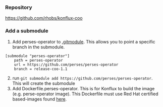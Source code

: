 ### Repository
https://github.com/rhobs/konflux-coo

### Add a submodule 
1. Add perses-operator to [.gitmodule](https://github.com/rhobs/konflux-coo/blob/main/.gitmodules). This allows you to point a specific branch in the submodule. 
```
[submodule "perses-operator"]
	path = perses-operator
	url = https://github.com/perses/perses-operator
	branch = release-coo-1.1
```
2. run `git submodule add https://github.com/perses/perses-operator`. This will create the submodule 
3. Add Dockerfile.perses-operator. This is for Konflux to build the image (e.g. perse-operator image). 
This Dockerfile must use Red Hat certified based-images found [here](https://catalog.redhat.com/).
